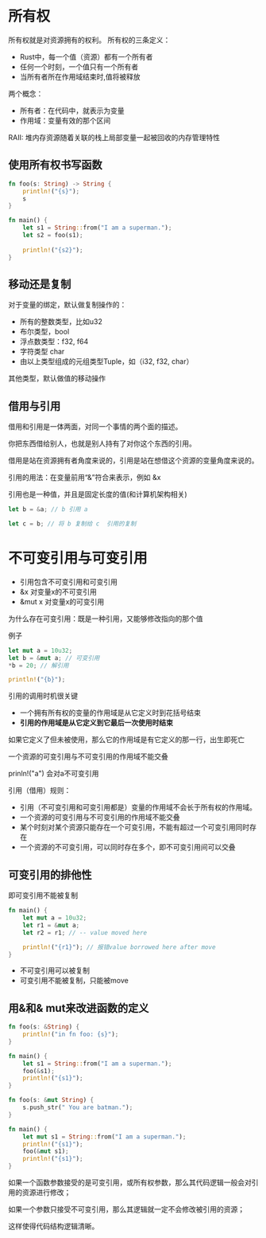 # 所有权
所有权就是对资源拥有的权利。
所有权的三条定义：
- Rust中，每一个值（资源）都有一个所有者
- 任何一个时刻，一个值只有一个所有者
- 当所有者所在作用域结束时,值将被释放

两个概念：
- 所有者：在代码中，就表示为变量
- 作用域：变量有效的那个区间

RAII: 堆内存资源随着关联的栈上局部变量一起被回收的内存管理特性
## 使用所有权书写函数
```rust
fn foo(s: String) -> String {
    println!("{s}");
    s
}

fn main() {
    let s1 = String::from("I am a superman.");
    let s2 = foo(s1);
    
    println!("{s2}");
}
```
## 移动还是复制
对于变量的绑定，默认做复制操作的：
- 所有的整数类型，比如u32
- 布尔类型，bool
- 浮点数类型：f32, f64
- 字符类型 char
- 由以上类型组成的元组类型Tuple，如（i32, f32, char）

其他类型，默认做值的移动操作
## 借用与引用
借用和引用是一体两面，对同一个事情的两个面的描述。

你把东西借给别人，也就是别人持有了对你这个东西的引用。

借用是站在资源拥有者角度来说的，引用是站在想借这个资源的变量角度来说的。

引用的用法：在变量前用“&”符合来表示，例如 &x 

引用也是一种值，并且是固定长度的值(和计算机架构相关)
```rust
let b = &a; // b 引用 a

let c = b; // 将 b 复制给 c  引用的复制
```
# 不可变引用与可变引用
- 引用包含不可变引用和可变引用
- &x 对变量x的不可变引用
- &mut x 对变量x的可变引用

为什么存在可变引用：既是一种引用，又能够修改指向的那个值

例子
```rust
let mut a = 10u32;
let b = &mut a; // 可变引用
*b = 20; // 解引用

println!("{b}");
```

引用的调用时机很关键

- 一个拥有所有权的变量的作用域是从它定义时到花括号结束
- **引用的作用域是从它定义到它最后一次使用时结束**

如果它定义了但未被使用，那么它的作用域是有它定义的那一行，出生即死亡

一个资源的可变引用与不可变引用的作用域不能交叠

prinln!("a") 会对a不可变引用

引用（借用）规则：
- 引用（不可变引用和可变引用都是）变量的作用域不会长于所有权的作用域。
- 一个资源的可变引用与不可变引用的作用域不能交叠
- 某个时刻对某个资源只能存在一个可变引用，不能有超过一个可变引用同时存在
- 一个资源的不可变引用，可以同时存在多个，即不可变引用间可以交叠

## 可变引用的排他性
即可变引用不能被复制
```rust
fn main() {
    let mut a = 10u32;
    let r1 = &mut a;
    let r2 = r1; // -- value moved here

    println!("{r1}"); // 报错value borrowed here after move
}
```
- 不可变引用可以被复制
- 可变引用不能被复制，只能被move

## 用&和& mut来改进函数的定义
```rust
fn foo(s: &String) {
    println!("in fn foo: {s}");
}

fn main() {
    let s1 = String::from("I am a superman.");
    foo(&s1);
    println!("{s1}");
}
```

```rust
fn foo(s: &mut String) {
    s.push_str(" You are batman.");
}

fn main() {
    let mut s1 = String::from("I am a superman.");
    println!("{s1}");
    foo(&mut s1);
    println!("{s1}");
}
```
如果一个函数参数接受的是可变引用，或所有权参数，那么其代码逻辑一般会对引用的资源进行修改；

如果一个参数只接受不可变引用，那么其逻辑就一定不会修改被引用的资源；

这样使得代码结构逻辑清晰。